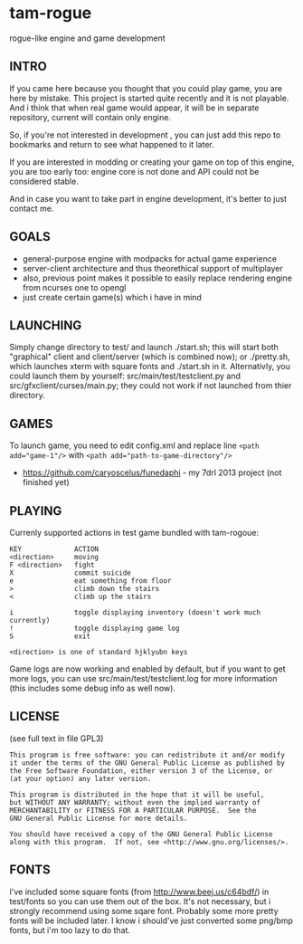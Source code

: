 tam-rogue
=========

rogue-like engine and game development

INTRO
-----
If you came here because you thought that you could play game, you are here
by mistake. This project is started quite recently and it is not playable.
And i think that when real game would appear, it will be in separate
repository, current will contain only engine.

So, if you're not interested in development , you can just add this repo to
bookmarks and return to see what happened to it later.

If you are interested in modding or creating your game on top of this engine,
you are too early too: engine core is not done and API could not be
considered stable.

And in case you want to take part in engine development, it's better to just
contact me.

GOALS
-----
* general-purpose engine with modpacks for actual game experience
* server-client architecture and thus theorethical support of multiplayer
* also, previous point makes it possible to easily replace rendering engine
from ncurses one to opengl
* just create certain game(s) which i have in mind

LAUNCHING
---------
Simply change directory to test/ and launch ./start.sh; this will start both
"graphical" client and client/server (which is combined now); or ./pretty.sh,
which launches xterm with square fonts and ./start.sh in it.
Alternativly, you could launch them by yourself: src/main/test/testclient.py
and src/gfxclient/curses/main.py; they could not work if not launched from
thier directory.

GAMES
-----
To launch game, you need to edit config.xml and replace line `<path add="game-1"/>`
with `<path add="path-to-game-directory"/>`

* https://github.com/caryoscelus/funedaphi - my 7drl 2013 project (not finished yet)

PLAYING
-------
Currenly supported actions in test game bundled with tam-rogoue:

    KEY             ACTION
    <direction>     moving
    F <direction>   fight
    X               commit suicide
    e               eat something from floor
    >               climb down the stairs
    <               climb up the stairs
    
    i               toggle displaying inventory (doesn't work much currently)
    !               toggle displaying game log
    S               exit

    <direction> is one of standard hjklyubn keys

Game logs are now working and enabled by default, but if you want to get more
logs, you can use src/main/test/testclient.log for more information (this
includes some debug info as well now).

LICENSE
-------
(see full text in file GPL3)

    This program is free software: you can redistribute it and/or modify
    it under the terms of the GNU General Public License as published by
    the Free Software Foundation, either version 3 of the License, or
    (at your option) any later version.

    This program is distributed in the hope that it will be useful,
    but WITHOUT ANY WARRANTY; without even the implied warranty of
    MERCHANTABILITY or FITNESS FOR A PARTICULAR PURPOSE.  See the
    GNU General Public License for more details.

    You should have received a copy of the GNU General Public License
    along with this program.  If not, see <http://www.gnu.org/licenses/>.

FONTS
-----
I've included some square fonts (from http://www.beej.us/c64bdf/) in test/fonts
so you can use them out of the box. It's not necessary, but i strongly recommend
using some sqare font. Probably some more pretty fonts will be included later.
I know i should've just converted some png/bmp fonts, but i'm too lazy to do that.
